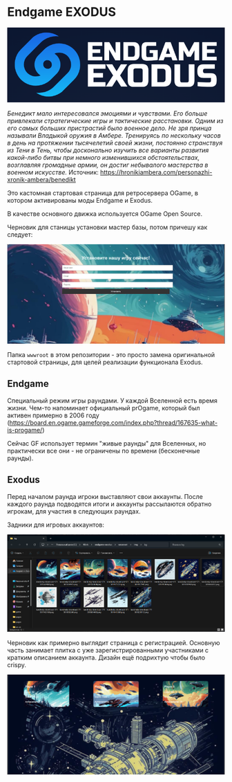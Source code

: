 # Endgame EXODUS

![logo](/imgstore/logo.png)

_Бенедикт мало интересовался эмоциями и чувствами. Его больше привлекали стратегические игры и тактические расстановки. Одним из его самых больших пристрастий было военное дело. Не зря принца называли Владыкой оружия в Амбере. Тренируясь по нескольку часов в день на протяжении тысячелетий своей жизни, постоянно странствуя из Тени в Тень, чтобы досконально изучить все варианты развития какой-либо битвы при немного изменившихся обстоятельствах, возглавляя громадные армии, он достиг небывалого мастерства в военном искусстве._
Источник: https://hronikiambera.com/personazhi-xronik-ambera/benedikt

Это кастомная стартовая страница для ретросервера OGame, в котором активированы моды Endgame и Exodus.

В качестве основного движка используется OGame Open Source.

Черновик для станицы установки мастер базы, потом причешу как следует:

![install](/imgstore/install.png)

Папка `wwwroot` в этом репозитории - это просто замена оригинальной стартовой страницы, для целей реализации функционала Exodus.

## Endgame

Специальный режим игры раундами. У каждой Вселенной есть время жизни. Чем-то напоминает официальный prOgame, который был активен примерно в 2006 году  (https://board.en.ogame.gameforge.com/index.php?thread/167635-what-is-progame/)

Сейчас GF использует термин "живые раунды" для Вселенных, но практически все они - не ограничены по времени (бесконечные раунды).

## Exodus

Перед началом раунда игроки выставляют свои аккаунты. После каждого раунда подводятся итоги и аккаунты рассылаются обратно игрокам, для участия в следующих раундах.

Задники для игровых аккаунтов:

![account_backgrounds](/imgstore/account_backgrounds.png)

Черновик как примерно выглядит страница с регистрацией. Основную часть занимает плитка с уже зарегистрированными участниками с кратким описанием аккаунта. Дизайн ещё подрихтую чтобы было crispy.

![draft](/imgstore/draft.png)
